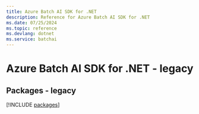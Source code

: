 ```yaml
---
title: Azure Batch AI SDK for .NET
description: Reference for Azure Batch AI SDK for .NET
ms.date: 07/25/2024
ms.topic: reference
ms.devlang: dotnet
ms.service: batchai
---
```

# Azure Batch AI SDK for .NET - legacy
## Packages - legacy
[!INCLUDE [packages](batch-ai-index.md)]